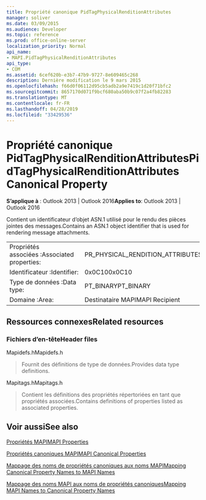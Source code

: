 ```yaml
---
title: Propriété canonique PidTagPhysicalRenditionAttributes
manager: soliver
ms.date: 03/09/2015
ms.audience: Developer
ms.topic: reference
ms.prod: office-online-server
localization_priority: Normal
api_name:
- MAPI.PidTagPhysicalRenditionAttributes
api_type:
- COM
ms.assetid: 6cef620b-e3b7-47b9-9727-8e609465c268
description: Dernière modification le 9 mars 2015
ms.openlocfilehash: f66d0f06112d95cb5adb2a9e7419c1d20f71bfc2
ms.sourcegitcommit: 8657170d071f9bcf680aba50b9c07f2a4fb82283
ms.translationtype: MT
ms.contentlocale: fr-FR
ms.lasthandoff: 04/28/2019
ms.locfileid: "33429536"
---
```

# <a name="pidtagphysicalrenditionattributes-canonical-property"></a><span data-ttu-id="a2256-103">Propriété canonique PidTagPhysicalRenditionAttributes</span><span class="sxs-lookup"><span data-stu-id="a2256-103">PidTagPhysicalRenditionAttributes Canonical Property</span></span>

  
  
<span data-ttu-id="a2256-104">**S’applique à** : Outlook 2013 | Outlook 2016</span><span class="sxs-lookup"><span data-stu-id="a2256-104">**Applies to**: Outlook 2013 | Outlook 2016</span></span> 
  
<span data-ttu-id="a2256-105">Contient un identificateur d’objet ASN.1 utilisé pour le rendu des pièces jointes des messages.</span><span class="sxs-lookup"><span data-stu-id="a2256-105">Contains an ASN.1 object identifier that is used for rendering message attachments.</span></span>
  
|||
|:-----|:-----|
|<span data-ttu-id="a2256-106">Propriétés associées :</span><span class="sxs-lookup"><span data-stu-id="a2256-106">Associated properties:</span></span>  <br/> |<span data-ttu-id="a2256-107">PR_PHYSICAL_RENDITION_ATTRIBUTES</span><span class="sxs-lookup"><span data-stu-id="a2256-107">PR_PHYSICAL_RENDITION_ATTRIBUTES</span></span>  <br/> |
|<span data-ttu-id="a2256-108">Identificateur :</span><span class="sxs-lookup"><span data-stu-id="a2256-108">Identifier:</span></span>  <br/> |<span data-ttu-id="a2256-109">0x0C10</span><span class="sxs-lookup"><span data-stu-id="a2256-109">0x0C10</span></span>  <br/> |
|<span data-ttu-id="a2256-110">Type de données :</span><span class="sxs-lookup"><span data-stu-id="a2256-110">Data type:</span></span>  <br/> |<span data-ttu-id="a2256-111">PT_BINARY</span><span class="sxs-lookup"><span data-stu-id="a2256-111">PT_BINARY</span></span>  <br/> |
|<span data-ttu-id="a2256-112">Domaine :</span><span class="sxs-lookup"><span data-stu-id="a2256-112">Area:</span></span>  <br/> |<span data-ttu-id="a2256-113">Destinataire MAPI</span><span class="sxs-lookup"><span data-stu-id="a2256-113">MAPI Recipient</span></span>  <br/> |
   
## <a name="related-resources"></a><span data-ttu-id="a2256-114">Ressources connexes</span><span class="sxs-lookup"><span data-stu-id="a2256-114">Related resources</span></span>

### <a name="header-files"></a><span data-ttu-id="a2256-115">Fichiers d’en-tête</span><span class="sxs-lookup"><span data-stu-id="a2256-115">Header files</span></span>

<span data-ttu-id="a2256-116">Mapidefs.h</span><span class="sxs-lookup"><span data-stu-id="a2256-116">Mapidefs.h</span></span>
  
> <span data-ttu-id="a2256-117">Fournit des définitions de type de données.</span><span class="sxs-lookup"><span data-stu-id="a2256-117">Provides data type definitions.</span></span>
    
<span data-ttu-id="a2256-118">Mapitags.h</span><span class="sxs-lookup"><span data-stu-id="a2256-118">Mapitags.h</span></span>
  
> <span data-ttu-id="a2256-119">Contient les définitions des propriétés répertoriées en tant que propriétés associées.</span><span class="sxs-lookup"><span data-stu-id="a2256-119">Contains definitions of properties listed as associated properties.</span></span>
    
## <a name="see-also"></a><span data-ttu-id="a2256-120">Voir aussi</span><span class="sxs-lookup"><span data-stu-id="a2256-120">See also</span></span>



[<span data-ttu-id="a2256-121">Propriétés MAPI</span><span class="sxs-lookup"><span data-stu-id="a2256-121">MAPI Properties</span></span>](mapi-properties.md)
  
[<span data-ttu-id="a2256-122">Propriétés canoniques MAPI</span><span class="sxs-lookup"><span data-stu-id="a2256-122">MAPI Canonical Properties</span></span>](mapi-canonical-properties.md)
  
[<span data-ttu-id="a2256-123">Mappage des noms de propriétés canoniques aux noms MAPI</span><span class="sxs-lookup"><span data-stu-id="a2256-123">Mapping Canonical Property Names to MAPI Names</span></span>](mapping-canonical-property-names-to-mapi-names.md)
  
[<span data-ttu-id="a2256-124">Mappage des noms MAPI aux noms de propriétés canoniques</span><span class="sxs-lookup"><span data-stu-id="a2256-124">Mapping MAPI Names to Canonical Property Names</span></span>](mapping-mapi-names-to-canonical-property-names.md)

